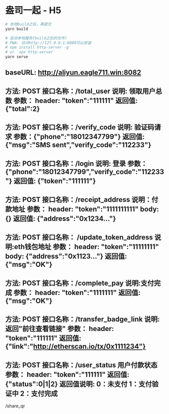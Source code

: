# 盎司一起 - H5

```bash
# 本地build之后，再提交
yarn build

# 启动本地服务(build之后的文件)
# PWA: 访问http://127.0.0.1:8080可以安装
# npm install http-server -g
# or `npx http-server`
yarn serve
```
baseURL: http://aliyun.eagle711.win:8082
--------------------------------------------------
方法: POST
接口名称：/total_user
说明: 领取用户总数
参数：
    header: "token":"111111"
返回值:
    {"total":2}
-------------------------------------------------
方法: POST
接口名称：/verify_code
说明: 验证码请求
参数：{"phone":"18012347799"}
返回值: {"msg":"SMS sent","verify_code":"112233"}
--------------------------------------------------
方法: POST
接口名称：/login
说明: 登录
参数： {"phone":"18012347799","verify_code":"112233"}
返回值: {"token":"111111"}
--------------------------------------------------
方法: POST
接口名称：/receipt_address
说明：付款地址
参数：
    header: "token":"1111111111"
    body: {}
返回值:  {"address":"0x1234..."}
--------------------------------------------------
方法: POST
接口名称： /update_token_address
说明:eth钱包地址
参数：
    header: "token":"11111111"
    body: {"address":"0x1123..."}
返回值:
    {"msg":"OK"}
--------------------------------------------------
方法: POST
接口名称：/complete_pay
说明:支付完成
参数：
    header: "token":"1111111"
返回值:
    {"msg":"OK"}
--------------------------------------------------
方法: POST
接口名称：/transfer_badge_link
说明: 返回"前往查看链接"
参数：
    header: "token":"111111"
返回值:
    {"link":"http://etherscan.io/tx/0x1111234"}
--------------------------------------------------
方法: POST
接口名称：/user_status
用户付款状态
参数：
    header: "token":"111111"
返回值:
    {"status":0|1|2}
返回值说明:
    0：未支付
    1：支付验证中
    2：支付完成
---------------------------------------------------
/share_qr